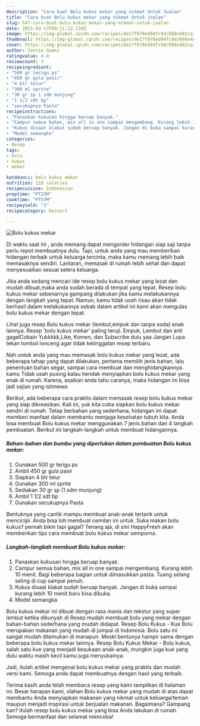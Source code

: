 ```yaml
---
description: "Cara buat Bolu kukus mekar yang nikmat Untuk Jualan"
title: "Cara buat Bolu kukus mekar yang nikmat Untuk Jualan"
slug: 547-cara-buat-bolu-kukus-mekar-yang-nikmat-untuk-jualan
date: 2021-03-13T09:11:12.139Z
image: https://img-global.cpcdn.com/recipes/de17f878ed94fc9d/680x482cq70/bolu-kukus-mekar-foto-resep-utama.jpg
thumbnail: https://img-global.cpcdn.com/recipes/de17f878ed94fc9d/680x482cq70/bolu-kukus-mekar-foto-resep-utama.jpg
cover: https://img-global.cpcdn.com/recipes/de17f878ed94fc9d/680x482cq70/bolu-kukus-mekar-foto-resep-utama.jpg
author: Jennie Gomez
ratingvalue: 4.9
reviewcount: 3
recipeingredient:
- "500 gr terigu ps"
- "450 gr gula pasir"
- "4 btr telur"
- "300 ml sprite"
- "30 gr sp 1 sdm munjung"
- "1 1/2 sdt bp"
- "secukupnya Pasta"
recipeinstructions:
- "Panaskan kukusan hingga beruap banyak."
- "Campur semua bahan, mix all in one sampai mengembang. Kurang lebih 10 menit. Bagi beberapa bagian untuk dimasukkan pasta. Tuang selang seling di cup sampai penuh."
- "Kukus disaat klakat sudah beruap banyak. Jangan di buka sampai kurang lebih 10 menit baru bisa dibuka."
- "Model semangka"
categories:
- Resep
tags:
- bolu
- kukus
- mekar

katakunci: bolu kukus mekar 
nutrition: 118 calories
recipecuisine: Indonesian
preptime: "PT25M"
cooktime: "PT57M"
recipeyield: "3"
recipecategory: Dessert

---
```



![Bolu kukus mekar](https://img-global.cpcdn.com/recipes/de17f878ed94fc9d/680x482cq70/bolu-kukus-mekar-foto-resep-utama.jpg)

Di waktu  saat ini , anda memang dapat mengorder hidangan siap saji tanpa perlu repot membuatnya dulu. Tapi, untuk anda yang mau memberikan hidangan terbaik untuk keluarga tercinta, maka kamu memang lebih baik memasaknya sendiri. Lantaran, memasak di rumah lebih sehat dan dapat menyesuaikan sesuai selera keluarga.

Jika anda sedang mencari ide resep bolu kukus mekar yang lezat dan mudah dibuat,maka anda sudah berada di tempat yang tepat. Resep bolu kukus mekar  sebenarnya gampang dilakukan jika kamu melakukannya dengan langkah yang tepat. Namun, kamu tidak usah risau akan tidak berhasil dalam melakukannya 
sebab dalam artikel ini kami akan mengulas bolu kukus mekar dengan tepat.  

Lihat juga resep Bolu kukus mekar (lembut,empuk dan tanpa soda) enak lainnya. Resep &#39;bolu kukus mekar&#39; paling teruji. Empuk, Lembut dan anti gagalCobain Yukkkkk,Like, Komen, dan Subscribe dulu yaa Jangan Lupa tekan tombol lonceng agar tidak ketinggalan resep terbaru.

Nah untuk anda yang mau memasak bolu kukus mekar yang lezat, ada beberapa tahap yang dapat dilakukan, pertama memilih jenis bahan, lalu penentuan bahan segar, sampai cara membuat dan menghidangkannya. kamu Tidak usah pusing kalau hendak menyiapkan bolu kukus mekar yang enak di rumah. Karena, asalkan anda  tahu caranya, maka hidangan ini bisa jadi sajian yang istimewa.

Berikut, ada beberapa cara praktis  dalam memasak resep bolu kukus mekar yang siap dikreasikan. Kali ini, yuk kita coba siapkan bolu kukus mekar sendiri di rumah. Tetap berbahan yang sederhana, hidangan ini dapat memberi manfaat dalam membantu menjaga kesehatan tubuh kita. Anda bisa membuat Bolu kukus mekar menggunakan 7 jenis bahan dan 4 langkah pembuatan. Berikut ini langkah-langkah untuk membuat hidangannya.

<!--inarticleads1-->

##### Bahan-bahan dan bumbu yang diperlukan dalam pembuatan Bolu kukus mekar:

1. Gunakan 500 gr terigu ps
1. Ambil 450 gr gula pasir
1. Siapkan 4 btr telur
1. Gunakan 300 ml sprite
1. Sediakan 30 gr sp (1 sdm munjung)
1. Ambil 1 1/2 sdt bp
1. Gunakan secukupnya Pasta


Bentuknya yang cantik mampu membuat anak-anak tertarik untuk mencicipi. Anda bisa loh membuat cemilan ini untuk. Suka makan bolu kukus? pernah bikin tapi gagal? Tenang aja, di sini HappyFresh akan memberikan tips cara membuat bolu kukus mekar sempurna. 

<!--inarticleads2-->

##### Langkah-langkah membuat Bolu kukus mekar:

1. Panaskan kukusan hingga beruap banyak.
1. Campur semua bahan, mix all in one sampai mengembang. Kurang lebih 10 menit. Bagi beberapa bagian untuk dimasukkan pasta. Tuang selang seling di cup sampai penuh.
1. Kukus disaat klakat sudah beruap banyak. Jangan di buka sampai kurang lebih 10 menit baru bisa dibuka.
1. Model semangka


Bolu kukus mekar ini dibuat dengan rasa manis dan tekstur yang super lembut ketika dikunyah di Resep mudah membuat bolu yang mekar dengan bahan-bahan sederhana yang mudah didapat. Resep Bolu Kukus - Kue Bolu merupakan makanan yang mudah di jumpai di Indonesia. Bolu satu ini sangat mudah ditemukan di manapun. Meski bentunya hampir sama dengan beberapa bolu kukus mekar lainnya. Resep Bolu Kukus Mekar - Bolu kukus, salah satu kue yang menjadi kesukaan anak-anak, mungkin juga kue yang dulu waktu masih kecil kamu juga menyukainya. 

Jadi, itulah artikel mengenai  bolu kukus mekar  yang praktis dan mudah versi kami. Semoga anda dapat membuatnya dengan hasil yang terbaik. 

Terima kasih anda telah membaca resep yang kami tampilkan di halaman ini. Besar harapan kami, olahan  Bolu kukus mekar yang mudah di atas dapat membantu Anda menyiapkan makanan yang nikmat untuk keluarga/teman maupun menjadi inspirasi untuk berjualan makanan. Bagaimana? Gampang kan? Itulah resep bolu kukus mekar yang bisa Anda lakukan di rumah. Semoga bermanfaat dan selamat mencoba!

